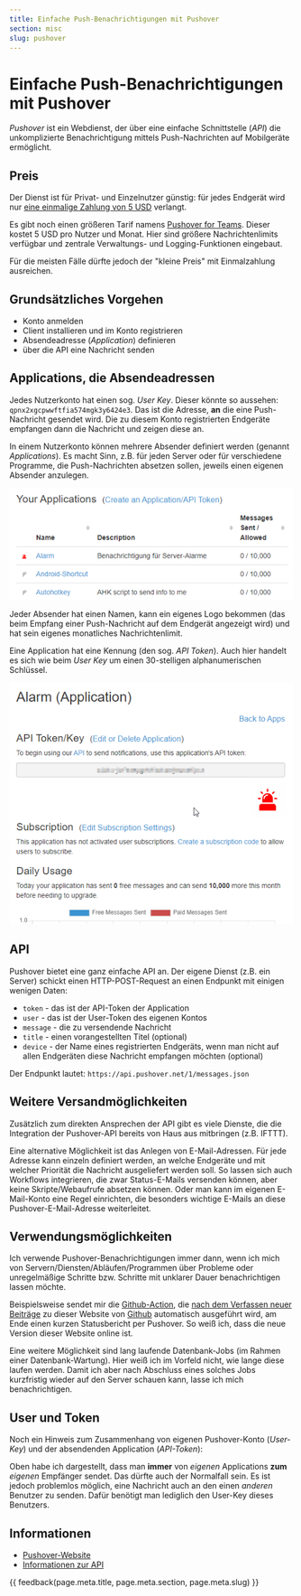 ```yaml
---
title: Einfache Push-Benachrichtigungen mit Pushover
section: misc
slug: pushover
---
```


# Einfache Push-Benachrichtigungen mit Pushover

*Pushover* ist ein Webdienst, der über eine einfache Schnittstelle (*API*) die unkomplizierte Benachrichtigung mittels Push-Nachrichten auf Mobilgeräte ermöglicht.

## Preis

Der Dienst ist für Privat- und Einzelnutzer günstig: für jedes Endgerät wird nur [eine einmalige Zahlung von 5 USD](https://pushover.net/pricing) verlangt.

Es gibt noch einen größeren Tarif namens [Pushover for Teams](https://pushover.net/teams). Dieser kostet 5 USD pro Nutzer und Monat. Hier sind größere Nachrichtenlimits verfügbar und zentrale Verwaltungs- und Logging-Funktionen eingebaut.

Für die meisten Fälle dürfte jedoch der "kleine Preis" mit Einmalzahlung ausreichen.


## Grundsätzliches Vorgehen

- Konto anmelden
- Client installieren und im Konto registrieren
- Absendeadresse (*Application*) definieren
- über die API eine Nachricht senden

## Applications, die Absendeadressen

Jedes Nutzerkonto hat einen sog. *User Key*. Dieser könnte so aussehen: `qpnx2xgcpwwftfia574mgk3y6424e3`. Das ist die Adresse, **an** die eine Push-Nachricht gesendet wird. Die zu diesem Konto registrierten Endgeräte empfangen dann die Nachricht und zeigen diese an.

In einem Nutzerkonto können mehrere Absender definiert werden (genannt *Applications*). Es macht Sinn, z.B. für jeden Server oder für verschiedene Programme, die Push-Nachrichten absetzen sollen, jeweils einen eigenen Absender anzulegen.

![Applications in Pushover](img/2022-03-29-pushover-applications.png)

Jeder Absender hat einen Namen, kann ein eigenes Logo bekommen (das beim Empfang einer Push-Nachricht auf dem Endgerät angezeigt wird) und hat sein eigenes monatliches Nachrichtenlimit.

Eine Application hat eine Kennung (den sog. *API Token*). Auch hier handelt es sich wie beim *User Key* um einen 30-stelligen alphanumerischen Schlüssel.

![Application-Details](img/2022-03-29-pushover-application-details.png)

## API

Pushover bietet eine ganz einfache API an. Der eigene Dienst (z.B. ein Server) schickt einen HTTP-POST-Request an einen Endpunkt mit einigen wenigen Daten:

- `token` - das ist der API-Token der Application
- `user` - das ist der User-Token des eigenen Kontos
- `message` - die zu versendende Nachricht
- `title` - einen vorangestellten Titel (optional)
- `device` - der Name eines registrierten Endgeräts, wenn man nicht auf allen Endgeräten diese Nachricht empfangen möchten (optional)

Der Endpunkt lautet: `https://api.pushover.net/1/messages.json`

## Weitere Versandmöglichkeiten

Zusätzlich zum direkten Ansprechen der API gibt es viele Dienste, die die Integration der Pushover-API bereits von Haus aus mitbringen (z.B. IFTTT).

Eine alternative Möglichkeit ist das Anlegen von E-Mail-Adressen. Für jede Adresse kann einzeln definiert werden, an welche Endgeräte und mit welcher Priorität die Nachricht ausgeliefert werden soll. So lassen sich auch Workflows integrieren, die zwar Status-E-Mails versenden können, aber keine Skripte/Webaufrufe absetzen können. Oder man kann im eigenen E-Mail-Konto eine Regel einrichten, die besonders wichtige E-Mails an diese Pushover-E-Mail-Adresse weiterleitet.


## Verwendungsmöglichkeiten

Ich verwende Pushover-Benachrichtigungen immer dann, wenn ich mich von Servern/Diensten/Abläufen/Programmen über Probleme oder unregelmäßige Schritte bzw. Schritte mit unklarer Dauer benachrichtigen lassen möchte.

Beispielsweise sendet mir die [Github-Action](/misc/github-actions/), die [nach dem Verfassen neuer Beiträge](/info/#zur-technik-dieser-website) zu dieser Website von [Github](/misc/github/) automatisch ausgeführt wird, am Ende einen kurzen Statusbericht per Pushover. So weiß ich, dass die neue Version dieser Website online ist.

Eine weitere Möglichkeit sind lang laufende Datenbank-Jobs (im Rahmen einer Datenbank-Wartung). Hier weiß ich im Vorfeld nicht, wie lange diese laufen werden. Damit ich aber nach Abschluss eines solches Jobs kurzfristig wieder auf den Server schauen kann, lasse ich mich benachrichtigen.

## User und Token

Noch ein Hinweis zum Zusammenhang von eigenen Pushover-Konto (*User-Key*) und der absendenden Application (*API-Token*):

Oben habe ich dargestellt, dass man **immer** von *eigenen* Applications **zum** *eigenen* Empfänger sendet. Das dürfte auch der Normalfall sein. Es ist jedoch problemlos möglich, eine Nachricht auch an den einen *anderen* Benutzer zu senden. Dafür benötigt man lediglich den User-Key dieses Benutzers.


## Informationen

- [Pushover-Website](https://pushover.net)
- [Informationen zur API](https://pushover.net/api)


{{ feedback(page.meta.title, page.meta.section, page.meta.slug) }}
